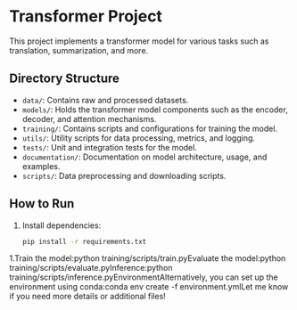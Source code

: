 # Transformer Project

This project implements a transformer model for various tasks such as translation, summarization, and more.

## Directory Structure

- `data/`: Contains raw and processed datasets.
- `models/`: Holds the transformer model components such as the encoder, decoder, and attention mechanisms.
- `training/`: Contains scripts and configurations for training the model.
- `utils/`: Utility scripts for data processing, metrics, and logging.
- `tests/`: Unit and integration tests for the model.
- `documentation/`: Documentation on model architecture, usage, and examples.
- `scripts/`: Data preprocessing and downloading scripts.

## How to Run

1. Install dependencies:
   ```bash
   pip install -r requirements.txt

1.Train the model:python training/scripts/train.pyEvaluate the model:python training/scripts/evaluate.pyInference:python training/scripts/inference.pyEnvironmentAlternatively, you can set up the environment using conda:conda env create -f environment.ymlLet me know if you need more details or additional files!
